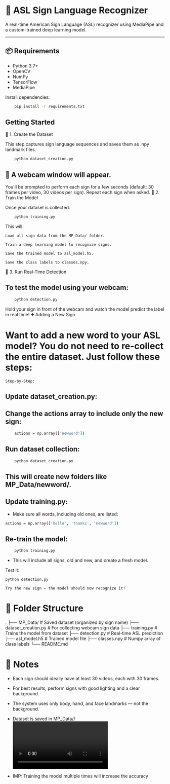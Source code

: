 # 🧠 ASL Sign Language Recognizer

A real-time American Sign Language (ASL) recognizer using MediaPipe and a custom-trained deep learning model.

---

## 📦 Requirements

- Python 3.7+
- OpenCV
- NumPy
- TensorFlow
- MediaPipe

Install dependencies:

```bash
    pip install -r requirements.txt
```
## Getting Started
🔹 1. Create the Dataset

This step captures sign language sequences and saves them as .npy landmark files.
```bash
    python dataset_creation.py
```
## 📸 A webcam window will appear.
You'll be prompted to perform each sign for a few seconds (default: 30 frames per video, 30 videos per sign).
Repeat each sign when asked.
🔹 2. Train the Model

Once your dataset is collected:

```bash
    python training.py
```

This will:

    Load all sign data from the MP_Data/ folder.

    Train a deep learning model to recognize signs.

    Save the trained model to asl_model.h5.

    Save the class labels to classes.npy.

🔹 3. Run Real-Time Detection

## To test the model using your webcam:

```bash
    python detection.py
```

Hold your sign in front of the webcam and watch the model predict the label in real time!
➕ Adding a New Sign

# Want to add a new word to your ASL model? You do not need to re-collect the entire dataset. Just follow these steps:
    Step-by-Step:

##  Update dataset_creation.py:

## Change the actions array to include only the new sign:

```bash
    actions = np.array(['newword'])
```
## Run dataset collection:

```bash
    python dataset_creation.py
```

## This will create new folders like MP_Data/newword/.

## Update training.py:

- Make sure all words, including old ones, are listed:

```bash
actions = np.array(['hello', 'thanks', 'newword'])
```

## Re-train the model:

```bash
    python training.py
```

- This will include all signs, old and new, and create a fresh model.

Test it:

    python detection.py

    Try the new sign — the model should now recognize it!

# 📁 Folder Structure

.
├── MP_Data/                # Saved dataset (organized by sign name)
├── dataset_creation.py     # For collecting webcam sign data
├── training.py             # Trains the model from dataset
├── detection.py            # Real-time ASL prediction
├── asl_model.h5            # Trained model file
├── classes.npy             # Numpy array of class labels
└── README.md

# 📌 Notes

-    Each sign should ideally have at least 30 videos, each with 30 frames.

-    For best results, perform signs with good lighting and a clear background.

-    The system uses only body, hand, and face landmarks — not the background.

-   Dataset is saved in MP_Data/<sign>/<video>/<frame>.npy.

-   IMP: Training the model multiple times will increase the accuracy
